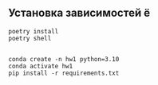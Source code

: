 ## Установка зависимостей ё

    poetry install
    poetry shell
    
    
    conda create -n hw1 python=3.10
    conda activate hw1
    pip install -r requirements.txt

##


## 
